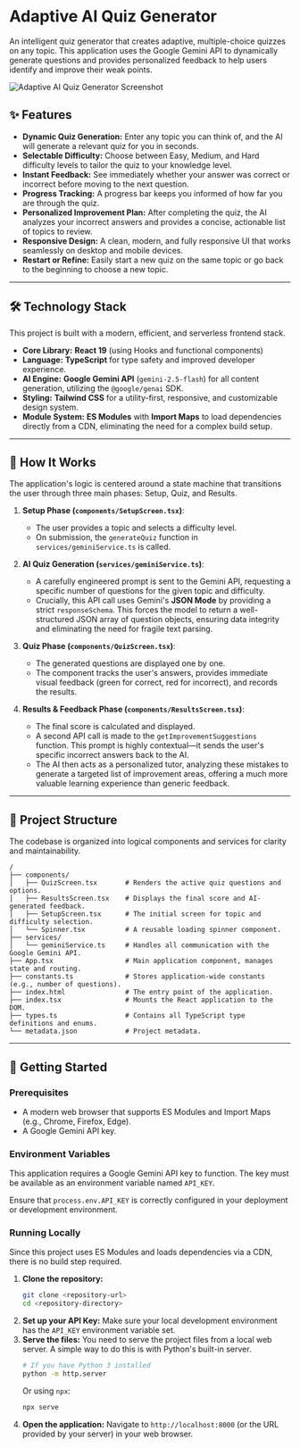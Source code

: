 # Adaptive AI Quiz Generator

An intelligent quiz generator that creates adaptive, multiple-choice quizzes on any topic. This application uses the Google Gemini API to dynamically generate questions and provides personalized feedback to help users identify and improve their weak points.

![Adaptive AI Quiz Generator Screenshot](https://storage.googleapis.com/aistudio-project-co-lab-assets/readme_images/adaptive-ai-quiz-generator.png)

## ✨ Features

- **Dynamic Quiz Generation:** Enter any topic you can think of, and the AI will generate a relevant quiz for you in seconds.
- **Selectable Difficulty:** Choose between Easy, Medium, and Hard difficulty levels to tailor the quiz to your knowledge level.
- **Instant Feedback:** See immediately whether your answer was correct or incorrect before moving to the next question.
- **Progress Tracking:** A progress bar keeps you informed of how far you are through the quiz.
- **Personalized Improvement Plan:** After completing the quiz, the AI analyzes your incorrect answers and provides a concise, actionable list of topics to review.
- **Responsive Design:** A clean, modern, and fully responsive UI that works seamlessly on desktop and mobile devices.
- **Restart or Refine:** Easily start a new quiz on the same topic or go back to the beginning to choose a new topic.

---

## 🛠️ Technology Stack

This project is built with a modern, efficient, and serverless frontend stack.

- **Core Library:** **React 19** (using Hooks and functional components)
- **Language:** **TypeScript** for type safety and improved developer experience.
- **AI Engine:** **Google Gemini API** (`gemini-2.5-flash`) for all content generation, utilizing the `@google/genai` SDK.
- **Styling:** **Tailwind CSS** for a utility-first, responsive, and customizable design system.
- **Module System:** **ES Modules** with **Import Maps** to load dependencies directly from a CDN, eliminating the need for a complex build setup.

---

## 🚀 How It Works

The application's logic is centered around a state machine that transitions the user through three main phases: Setup, Quiz, and Results.

1.  **Setup Phase (`components/SetupScreen.tsx`)**:

    - The user provides a topic and selects a difficulty level.
    - On submission, the `generateQuiz` function in `services/geminiService.ts` is called.

2.  **AI Quiz Generation (`services/geminiService.ts`)**:

    - A carefully engineered prompt is sent to the Gemini API, requesting a specific number of questions for the given topic and difficulty.
    - Crucially, this API call uses Gemini's **JSON Mode** by providing a strict `responseSchema`. This forces the model to return a well-structured JSON array of question objects, ensuring data integrity and eliminating the need for fragile text parsing.

3.  **Quiz Phase (`components/QuizScreen.tsx`)**:

    - The generated questions are displayed one by one.
    - The component tracks the user's answers, provides immediate visual feedback (green for correct, red for incorrect), and records the results.

4.  **Results & Feedback Phase (`components/ResultsScreen.tsx`)**:
    - The final score is calculated and displayed.
    - A second API call is made to the `getImprovementSuggestions` function. This prompt is highly contextual—it sends the user's specific incorrect answers back to the AI.
    - The AI then acts as a personalized tutor, analyzing these mistakes to generate a targeted list of improvement areas, offering a much more valuable learning experience than generic feedback.

---

## 📂 Project Structure

The codebase is organized into logical components and services for clarity and maintainability.

```
/
├── components/
│   ├── QuizScreen.tsx       # Renders the active quiz questions and options.
│   ├── ResultsScreen.tsx    # Displays the final score and AI-generated feedback.
│   ├── SetupScreen.tsx      # The initial screen for topic and difficulty selection.
│   └── Spinner.tsx          # A reusable loading spinner component.
├── services/
│   └── geminiService.ts     # Handles all communication with the Google Gemini API.
├── App.tsx                  # Main application component, manages state and routing.
├── constants.ts             # Stores application-wide constants (e.g., number of questions).
├── index.html               # The entry point of the application.
├── index.tsx                # Mounts the React application to the DOM.
├── types.ts                 # Contains all TypeScript type definitions and enums.
└── metadata.json            # Project metadata.
```

---

## 🔧 Getting Started

### Prerequisites

- A modern web browser that supports ES Modules and Import Maps (e.g., Chrome, Firefox, Edge).
- A Google Gemini API key.

### Environment Variables

This application requires a Google Gemini API key to function. The key must be available as an environment variable named `API_KEY`.

Ensure that `process.env.API_KEY` is correctly configured in your deployment or development environment.

### Running Locally

Since this project uses ES Modules and loads dependencies via a CDN, there is no build step required.

1.  **Clone the repository:**
    ```bash
    git clone <repository-url>
    cd <repository-directory>
    ```
2.  **Set up your API Key:**
    Make sure your local development environment has the `API_KEY` environment variable set.
3.  **Serve the files:**
    You need to serve the project files from a local web server. A simple way to do this is with Python's built-in server.
    ```bash
    # If you have Python 3 installed
    python -m http.server
    ```
    Or using `npx`:
    ```bash
    npx serve
    ```
4.  **Open the application:**
    Navigate to `http://localhost:8000` (or the URL provided by your server) in your web browser.
